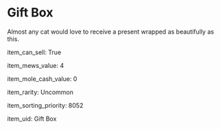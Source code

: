 # Gift Box

Almost any cat would love to receive a present wrapped as beautifully as this.

item_can_sell: True

item_mews_value: 4

item_mole_cash_value: 0

item_rarity: Uncommon

item_sorting_priority: 8052

item_uid: Gift Box